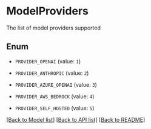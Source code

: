 # ModelProviders

The list of model providers supported

## Enum

* `PROVIDER_OPENAI` (value: `1`)

* `PROVIDER_ANTHROPIC` (value: `2`)

* `PROVIDER_AZURE_OPENAI` (value: `3`)

* `PROVIDER_AWS_BEDROCK` (value: `4`)

* `PROVIDER_SELF_HOSTED` (value: `5`)

[[Back to Model list]](../README.md#documentation-for-models) [[Back to API list]](../README.md#documentation-for-api-endpoints) [[Back to README]](../README.md)
